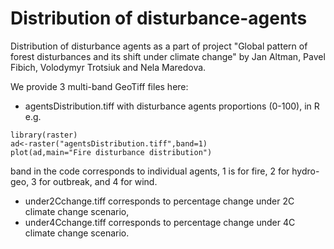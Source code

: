 # Distribution of disturbance-agents
Distribution of disturbance agents as a part of project "Global pattern of forest disturbances and its shift under climate change" by Jan Altman, Pavel Fibich, Volodymyr Trotsiuk and Nela Maredova.

We provide 3 multi-band GeoTiff files here:
* agentsDistribution.tiff with disturbance agents proportions (0-100), in R e.g.
```
library(raster)
ad<-raster("agentsDistribution.tiff",band=1)
plot(ad,main="Fire disturbance distribution")
 ```
band in the code corresponds to individual agents, 1 is for fire, 2 for hydro-geo, 3 for outbreak, and 4 for wind.
* under2Cchange.tiff corresponds to percentage change under 2C climate change scenario,
* under4Cchange.tiff corresponds to percentage change under 4C climate change scenario.
